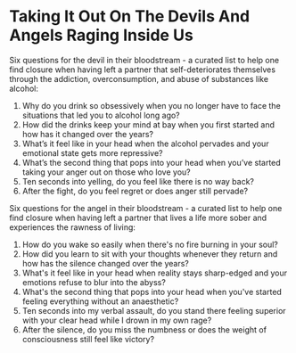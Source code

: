 # Taking It Out On The Devils And Angels Raging Inside Us

Six questions for the devil in their bloodstream - a curated list to help one find closure when having left a partner that self-deteriorates themselves through the addiction, overconsumption, and abuse of substances like alcohol:

1. Why do you drink so obsessively when you no longer have to face the situations that led you to alcohol long ago?
2. How did the drinks keep your mind at bay when you first started and how has it changed over the years?
3. What’s it feel like in your head when the alcohol pervades and your emotional state gets more repressive?
4. What’s the second thing that pops into your head when you’ve started taking your anger out on those who love you?
5. Ten seconds into yelling, do you feel like there is no way back?
6. After the fight, do you feel regret or does anger still pervade?

Six questions for the angel in their bloodstream - a curated list to help one find closure when having left a partner that lives a life more sober and experiences the rawness of living:

1. How do you wake so easily when there's no fire burning in your soul?
2. How did you learn to sit with your thoughts whenever they return and how has the silence changed over the years?
3. What's it feel like in your head when reality stays sharp-edged and your emotions refuse to blur into the abyss?
4. What's the second thing that pops into your head when you've started feeling everything without an anaesthetic?
5. Ten seconds into my verbal assault, do you stand there feeling superior with your clear head while I drown in my own rage?
6. After the silence, do you miss the numbness or does the weight of consciousness still feel like victory?
